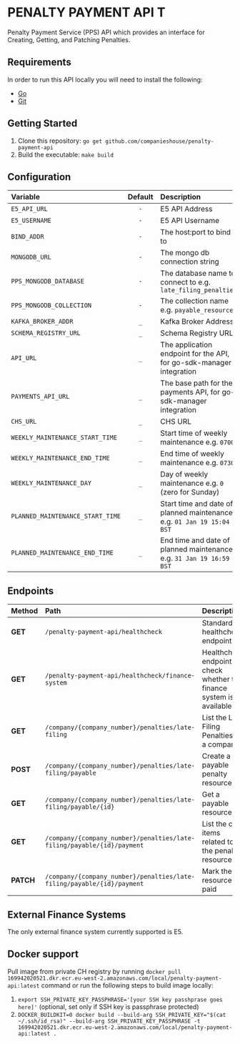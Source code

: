 # PENALTY PAYMENT API T

Penalty Payment Service (PPS) API which provides an interface for Creating, Getting, and Patching Penalties.

## Requirements
In order to run this API locally you will need to install the following:

- [Go](https://golang.org/doc/install)
- [Git](https://git-scm.com/downloads)

## Getting Started
1. Clone this repository: `go get github.com/companieshouse/penalty-payment-api`
1. Build the executable: `make build`

## Configuration
| Variable                                  | Default | Description                                                           |
|:------------------------------------------|:-------:|:----------------------------------------------------------------------|
| `E5_API_URL`                              |   `-`   | E5 API Address                                                        |
| `E5_USERNAME`                             |   `-`   | E5 API Username                                                       |
| `BIND_ADDR`                               |   `-`   | The host:port to bind to                                              |
| `MONGODB_URL`                             |   `-`   | The mongo db connection string                                        |
| `PPS_MONGODB_DATABASE`                    |   `-`   | The database name to connect to e.g. `late_filing_penalties`          |
| `PPS_MONGODB_COLLECTION`                  |   `-`   | The collection name e.g. `payable_resources`                          |
| `KAFKA_BROKER_ADDR`                       |   `_`   | Kafka Broker Address                                                  |
| `SCHEMA_REGISTRY_URL`                     |   `_`   | Schema Registry URL                                                   |
| `API_URL`                                 |   `_`   | The application endpoint for the API, for go-sdk-manager integration  |
| `PAYMENTS_API_URL`                        |   `_`   | The base path for the payments API, for go-sdk-manager integration    |
| `CHS_URL`                                 |   `_`   | CHS URL                                                               |
| `WEEKLY_MAINTENANCE_START_TIME`           |   `_`   | Start time of weekly maintenance e.g. `0700`                          |
| `WEEKLY_MAINTENANCE_END_TIME`             |   `_`   | End time of weekly maintenance e.g. `0730`                            |
| `WEEKLY_MAINTENANCE_DAY`                  |   `_`   | Day of weekly maintenance e.g. `0` (zero for Sunday)                  |
| `PLANNED_MAINTENANCE_START_TIME`          |   `_`   | Start time and date of planned maintenance e.g. `01 Jan 19 15:04 BST` |
| `PLANNED_MAINTENANCE_END_TIME`            |   `_`   | End time and date of planned maintenance e.g. `31 Jan 19 16:59 BST`   |

## Endpoints
| Method    | Path                                                                   | Description                                                           |
|:----------|:-----------------------------------------------------------------------|:----------------------------------------------------------------------|
| **GET**   | `/penalty-payment-api/healthcheck`                                     | Standard healthcheck endpoint                                         |
| **GET**   | `/penalty-payment-api/healthcheck/finance-system`                      | Healthcheck endpoint to check whether the finance system is available |
| **GET**   | `/company/{company_number}/penalties/late-filing`                      | List the Late Filing Penalties for a company                          |
| **POST**  | `/company/{company_number}/penalties/late-filing/payable`              | Create a payable penalty resource                                     |
| **GET**   | `/company/{company_number}/penalties/late-filing/payable/{id}`         | Get a payable resource                                                |
| **GET**   | `/company/{company_number}/penalties/late-filing/payable/{id}/payment` | List the cost items related to the penalty resource                   |
| **PATCH** | `/company/{company_number}/penalties/late-filing/payable/{id}/payment` | Mark the resource as paid                                             |

## External Finance Systems
The only external finance system currently supported is E5.

## Docker support

Pull image from private CH registry by running `docker pull 169942020521.dkr.ecr.eu-west-2.amazonaws.com/local/penalty-payment-api:latest` command or run the following steps to build image locally:

1. `export SSH_PRIVATE_KEY_PASSPHRASE='[your SSH key passhprase goes here]'` (optional, set only if SSH key is passphrase protected)
2. `DOCKER_BUILDKIT=0 docker build --build-arg SSH_PRIVATE_KEY="$(cat ~/.ssh/id_rsa)" --build-arg SSH_PRIVATE_KEY_PASSPHRASE -t 169942020521.dkr.ecr.eu-west-2.amazonaws.com/local/penalty-payment-api:latest .`
